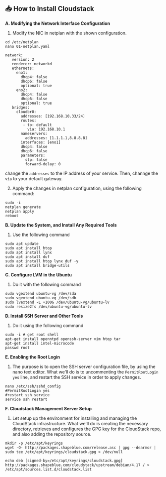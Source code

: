 ## 📥 How to Install Cloudstack 

**A. Modifying the Network Interface Configuration**
1. Modify the NIC in netplan with the shown configuration.
```
cd /etc/netplan
nano 01-netplan.yaml
```

```
network:
   version: 2
   renderer: networkd
   ethernets:
     eno1:
       dhcp4: false
       dhcp6: false
       optional: true
     eno2:
       dhcp4: false
       dhcp6: false
       optional: true
   bridges:
     cloudbr0:
       addresses: [192.168.10.33/24]
       routes:
        - to: default
          via: 192.168.10.1
       nameservers:
         addresses: [1.1.1.1,8.8.8.8]
       interfaces: [eno1]
       dhcp4: false
       dhcp6: false
       parameters:
         stp: false
         forward-delay: 0
```
change the `addresses` to the IP address of your service. Then, channge the `via` to your default gateway. 

2. Apply the changes in netplan configuration, using the following command:

```
sudo -i
netplan generate
netplan apply
reboot
```

**B. Update the System, and Install Any Required Tools**
1. Use the following command

```
sudo apt update
sudo apt install htop
sudo apt install lynx
sudo apt install duf
sudo apt install htop lynx duf -y
sudo apt install bridge-utils
```

**C. Configure LVM in the Ubuntu**
1. Do it with the following command
```
sudo vgextend ubuntu-vg /dev/sda
sudo vgextend ubuntu-vg /dev/sdb
sudo lvextend -L +100G /dev/ubuntu-vg/ubuntu-lv
sudo resize2fs /dev/ubuntu-vg/ubuntu-lv
```

**D. Install SSH Server and Other Tools**
1. Do it using the following command
```
sudo -i # get root shell
apt-get install openntpd openssh-server vim htop tar
apt-get install intel-microcode
passwd root
```

**E. Enabling the Root Login**
1. The purpose is to open the SSH server configuration file, by using the nano text editor. What we'll do is to uncommenting the `PermitRootLogin yes` line, and restart the SSH service in order to apply changes. 
```
nano /etc/ssh/sshd_config
#PermitRootLogin yes
#restart ssh service
service ssh restart
```

**F. Cloudstack Management Server Setup**
1. Let setup up the environment for installing and managing the CloudStack infrastructure. What we'll do is creating the necessary directory, retrieves and configures the GPG key for the CloudStack repo, and also adding the repository source. 
```
mkdir -p /etc/apt/keyrings
wget -O- http://packages.shapeblue.com/release.asc | gpg --dearmor | sudo tee /etc/apt/keyrings/cloudstack.gpg > /dev/null

echo deb [signed-by=/etc/apt/keyrings/cloudstack.gpg] http://packages.shapeblue.com/cloudstack/upstream/debian/4.17 / > /etc/apt/sources.list.d/cloudstack.list
```






 
